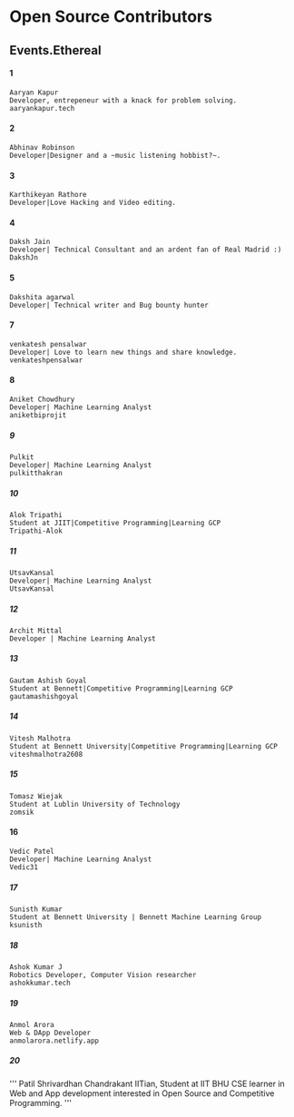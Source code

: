 # Open Source Contributors
## Events.Ethereal
#### 1
```
Aaryan Kapur
Developer, entrepeneur with a knack for problem solving.
aaryankapur.tech
```
#### 2
```
Abhinav Robinson
Developer|Designer and a ~music listening hobbist?~.
```
#### 3
```
Karthikeyan Rathore
Developer|Love Hacking and Video editing.
```
#### 4
```
Daksh Jain
Developer| Technical Consultant and an ardent fan of Real Madrid :)
DakshJn
```

#### 5
```
Dakshita agarwal
Developer| Technical writer and Bug bounty hunter
```
#### 7
```
venkatesh pensalwar
Developer| Love to learn new things and share knowledge.
venkateshpensalwar
```

#### 8
```
Aniket Chowdhury
Developer| Machine Learning Analyst
aniketbiprojit
```
##### 9
```
Pulkit
Developer| Machine Learning Analyst
pulkitthakran
```
##### 10
```
Alok Tripathi
Student at JIIT|Competitive Programming|Learning GCP
Tripathi-Alok
```


##### 11
```
UtsavKansal
Developer| Machine Learning Analyst
UtsavKansal
```
##### 12
```
Archit Mittal
Developer | Machine Learning Analyst
```
##### 13
```
Gautam Ashish Goyal
Student at Bennett|Competitive Programming|Learning GCP
gautamashishgoyal
```
##### 14
```
Vitesh Malhotra
Student at Bennett University|Competitive Programming|Learning GCP
viteshmalhotra2608
```
##### 15
```
Tomasz Wiejak
Student at Lublin University of Technology
zomsik
```
#### 16
```
Vedic Patel
Developer| Machine Learning Analyst
Vedic31
```
##### 17
```
Sunisth Kumar
Student at Bennett University | Bennett Machine Learning Group
ksunisth
```
##### 18
```
Ashok Kumar J 
Robotics Developer, Computer Vision researcher 
ashokkumar.tech
```
##### 19
```
Anmol Arora 
Web & DApp Developer 
anmolarora.netlify.app
```
##### 20
'''
Patil Shrivardhan Chandrakant
IITian, Student at IIT BHU CSE
learner in Web and App development
interested in Open Source and Competitive Programming.
'''
